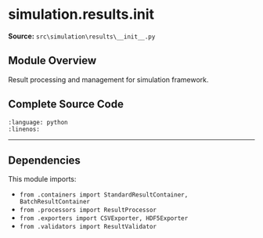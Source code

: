 # simulation.results.__init__

**Source:** `src\simulation\results\__init__.py`

## Module Overview

Result processing and management for simulation framework.

## Complete Source Code

```{literalinclude} ../../../src/simulation/results/__init__.py
:language: python
:linenos:
```

---

## Dependencies

This module imports:

- `from .containers import StandardResultContainer, BatchResultContainer`
- `from .processors import ResultProcessor`
- `from .exporters import CSVExporter, HDF5Exporter`
- `from .validators import ResultValidator`
